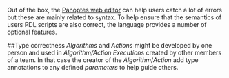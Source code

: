Out of the box, the [Panoptes web editor](editor.panoptes.uk) can help users catch a lot of errors but these are mainly related to syntax. To help ensure that the semantics of users PDL scripts are also correct, the language provides a number of optional features.

##Type correctness
_Algorithms_  and _Actions_ might be developed by one person and used in _Algorithm/Action Executions_ created by other members of a team. In that case the creator of the  _Algorithm_/_Action_ add type annotations to any defined _parameters_ to help guide others.